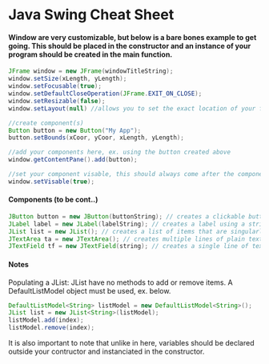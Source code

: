 # Java Swing Cheat Sheet



#### Window are very customizable, but below is a bare bones example to get going.  This should be placed in the constructor and an instance of your program should be created in the main function.
``` java
JFrame window = new JFrame(windowTitleString);
window.setSize(xLength, yLength);
window.setFocusable(true);
window.setDefaultCloseOperation(JFrame.EXIT_ON_CLOSE);
window.setResizable(false);
window.setLayout(null) //allows you to set the exact location of your following components

//create component(s)
Button button = new Button("My App");
button.setBounds(xCoor, yCoor, xLength, yLength);

//add your components here, ex. using the button created above
window.getContentPane().add(button);

//set your component visable, this should always come after the components you want to be visable
window.setVisable(true);
```

#### Components (to be cont..)
``` java
JButton button = new JButton(buttonString); // creates a clickable button with a label on it
JLabel label = new JLabel(labelString); // creates a label using a string
JList list = new JList(); // creates a list of items that are singularly selectable (see notes for use)
JTextArea ta = new JTextArea(); // creates multiple lines of plain text and allows the user to edit
JTextField tf = new JTextField(string); // creates a single line of text using the string and allows user to edit it
```

#### Notes
Populating a JList: JList have no methods to add or remove items.  A DefaultListModel object must be used, ex. below.
``` java
DefaultListModel<String> listModel = new DefaultListModel<String>();
JList list = new JList<String>(listModel);
listModel.add(index);
listModel.remove(index);
```

It is also important to note that unlike in here, variables should be declared outside your contructor and instanciated in the constructor.